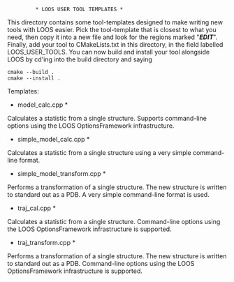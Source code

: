 		     * LOOS USER TOOL TEMPLATES *

This directory contains some tool-templates designed to make writing
new tools with LOOS easier.  Pick the tool-template that is closest to
what you need, then copy it into a new file and look for the regions
marked "***EDIT***".  Finally, add your tool to CMakeLists.txt in this 
directory, in the field labelled LOOS_USER_TOOLS.
You can now build and install your tool alongside LOOS by cd'ing into the 
build directory and saying
 
```
cmake --build .
cmake --install .
```

Templates:
   
* model_calc.cpp *

Calculates a statistic from a single structure.  Supports command-line
options using the LOOS OptionsFramework infrastructure.


* simple_model_calc.cpp *

Calculates a statistic from a single structure using a very simple
command-line format.


* simple_model_transform.cpp *

Performs a transformation of a single structure.  The new structure is
written to standard out as a PDB.  A very simple command-line format
is used.


* traj_cal.cpp *

Calculates a statistic from a single structure.  Command-line options
using the LOOS OptionsFramework infrastructure is supported.


* traj_transform.cpp *

Performs a transformation of a single structure.  The new structure is
written to standard out as a PDB.  Command-line options using the LOOS
OptionsFramework infrastructure is supported.

